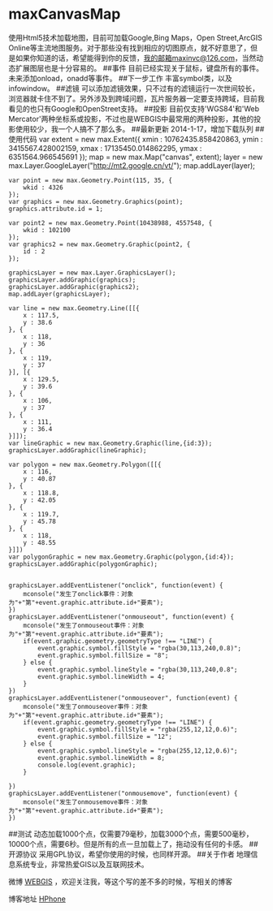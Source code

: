 ﻿maxCanvasMap
=================================== 
使用Html5技术加载地图，目前可加载Google,Bing Maps，Open Street,ArcGIS Online等主流地图服务。对于那些没有找到相应的切图原点，就不好意思了，但是如果你知道的话，希望能得到你的反馈，我的邮箱maxinvc@126.com，当然动态扩展图层也是十分容易的。
##事件
目前已经实现关于鼠标，键盘所有的事件。未来添加onload，onadd等事件。
##下一步工作
丰富symbol类，以及infowindow。
##滤镜
可以添加滤镜效果，只不过有的滤镜运行一次世间较长，浏览器就卡住不到了。另外涉及到跨域问题，瓦片服务器一定要支持跨域，目前我看见的也只有Google和OpenStreet支持。
##投影
目前仅支持'WGS84'和'Web Mercator'两种坐标系或投影，不过也是WEBGIS中最常用的两种投影，其他的投影使用较少，我一个人搞不了那么多。
##最新更新
2014-1-17，增加下载队列
##使用代码
	var extent = new max.Extent({
		xmin : 10762435.858420863,
		ymin : 3415567.428002159,
		xmax : 17135450.014862295,
		ymax : 6351564.966545691
	});
	map = new max.Map("canvas", extent);
	layer = new max.Layer.GoogleLayer("http://mt2.google.cn/vt/");
	map.addLayer(layer);

	var point = new max.Geometry.Point(115, 35, {
		wkid : 4326
	});
	var graphics = new max.Geometry.Graphics(point);
	graphics.attribute.id = 1;

	var point2 = new max.Geometry.Point(10438988, 4557548, {
		wkid : 102100
	});
	var graphics2 = new max.Geometry.Graphic(point2, {
		id : 2
	});

	graphicsLayer = new max.Layer.GraphicsLayer();
	graphicsLayer.addGraphic(graphics);
	graphicsLayer.addGraphic(graphics2);
	map.addLayer(graphicsLayer);

	var line = new max.Geometry.Line([[{
		x : 117.5,
		y : 38.6
	}, {
		x : 118,
		y : 36
	}, {
		x : 119,
		y : 37
	}], [{
		x : 129.5,
		y : 39.6
	}, {
		x : 106,
		y : 37
	}, {
		x : 111,
		y : 36.4
	}]]);
	var lineGraphic = new max.Geometry.Graphic(line,{id:3});
	graphicsLayer.addGraphic(lineGraphic);

	var polygon = new max.Geometry.Polygon([[{
		x : 116,
		y : 40.87
	}, {
		x : 118.8,
		y : 42.05
	}, {
		x : 119.7,
		y : 45.78
	}, {
		x : 118,
		y : 48.55
	}]])
	var polygonGraphic = new max.Geometry.Graphic(polygon,{id:4});
	graphicsLayer.addGraphic(polygonGraphic);


	graphicsLayer.addEventListener("onclick", function(event) {
		mconsole("发生了onclick事件：对象为"+"第"+event.graphic.attribute.id+"要素");
	})
	graphicsLayer.addEventListener("onmouseout", function(event) {
		mconsole("发生了onmouseout事件：对象为"+"第"+event.graphic.attribute.id+"要素");
		if(event.graphic.geometry.geometryType !== "LINE") {
			event.graphic.symbol.fillStyle = "rgba(30,113,240,0.8)";
			event.graphic.symbol.fillSize = "8";
		} else {
			event.graphic.symbol.lineStyle = "rgba(30,113,240,0.8";
			event.graphic.symbol.lineWidth = 4;
		}
	})
	graphicsLayer.addEventListener("onmouseover", function(event) {
		mconsole("发生了onmouseover事件：对象为"+"第"+event.graphic.attribute.id+"要素");
		if(event.graphic.geometry.geometryType !== "LINE") {
			event.graphic.symbol.fillStyle = "rgba(255,12,12,0.6)";
			event.graphic.symbol.fillSize = "12";
		} else {
			event.graphic.symbol.lineStyle = "rgba(255,12,12,0.6)";
			event.graphic.symbol.lineWidth = 8;
			console.log(event.graphic);
		}

	})
	graphicsLayer.addEventListener("onmousemove", function(event) {
		mconsole("发生了onmousemove事件：对象为"+"第"+event.graphic.attribute.id+"要素");
	})
##测试
动态加载1000个点，仅需要79毫秒，加载3000个点，需要500毫秒，10000个点，需要6秒。但是所有的点一旦加载上了，拖动没有任何的卡感。
##开源协议
采用GPL协议，希望你使用的时候，也同样开源。
##关于作者
地理信息系统专业，非常热爱GIS以及互联网技术。

微博 [WEBGIS](http://weibo.com/maxinnb) ，欢迎关注我，等这个写的差不多的时候，写相关的博客

博客地址 [HPhone](http://www.cnblogs.com/HPhone/) 